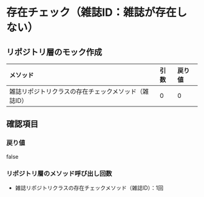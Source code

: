 # 存在チェック（雑誌ID：雑誌が存在しない）

## リポジトリ層のモック作成
|メソッド|引数|戻り値|
|:--|:--|:--|
|雑誌リポジトリクラスの存在チェックメソッド（雑誌ID）|0|0|

## 確認項目
### 戻り値
false

### リポジトリ層のメソッド呼び出し回数
- 雑誌リポジトリクラスの存在チェックメソッド（雑誌ID）：1回
